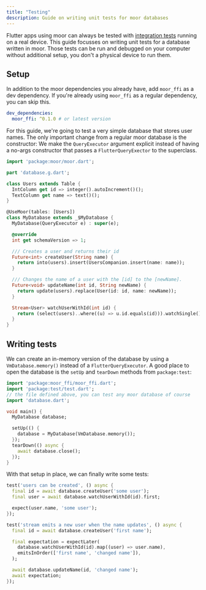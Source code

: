 ```yaml
---
title: "Testing"
description: Guide on writing unit tests for moor databases
---
```


Flutter apps using moor can always be tested with [integration tests](https://flutter.dev/docs/cookbook/testing/integration/introduction)
running on a real device. This guide focusses on writing unit tests for a database written in moor.
Those tests can be run and debugged on your computer without additional setup, you don't a
physical device to run them.

## Setup
In addition to the moor dependencies you already have, add `moor_ffi` as a dev dependency. If you're already using `moor_ffi`
as a regular dependency, you can skip this.
```yaml
dev_dependencies:
  moor_ffi: ^0.1.0 # or latest version
```

For this guide, we're going to test a very simple database that stores user names. The only important change from a regular moor
database is the constructor: We make the `QueryExecutor` argument explicit instead of having a no-args constructor that passes
a `FlutterQueryExector` to the superclass.
```dart
import 'package:moor/moor.dart';

part 'database.g.dart';

class Users extends Table {
  IntColumn get id => integer().autoIncrement()();
  TextColumn get name => text()();
}

@UseMoor(tables: [Users])
class MyDatabase extends _$MyDatabase {
  MyDatabase(QueryExecutor e) : super(e);

  @override
  int get schemaVersion => 1;

  /// Creates a user and returns their id
  Future<int> createUser(String name) {
    return into(users).insert(UsersCompanion.insert(name: name));
  }

  /// Changes the name of a user with the [id] to the [newName].
  Future<void> updateName(int id, String newName) {
    return update(users).replace(User(id: id, name: newName));
  }

  Stream<User> watchUserWithId(int id) {
    return (select(users)..where((u) => u.id.equals(id))).watchSingle();
  }
}
```

## Writing tests

We can create an in-memory version of the database by using a 
`VmDatabase.memory()` instead of a `FlutterQueryExecutor`. A good
place to open the database is the `setUp` and `tearDown` methods from
`package:test`:
```dart
import 'package:moor_ffi/moor_ffi.dart';
import 'package:test/test.dart';
// the file defined above, you can test any moor database of course
import 'database.dart'; 

void main() {
  MyDatabase database;

  setUp(() {
    database = MyDatabase(VmDatabase.memory());
  });
  tearDown(() async {
    await database.close();
  });
}
```

With that setup in place, we can finally write some tests:
```dart
test('users can be created', () async {
  final id = await database.createUser('some user');
  final user = await database.watchUserWithId(id).first;

  expect(user.name, 'some user');
});

test('stream emits a new user when the name updates', () async {
  final id = await database.createUser('first name');

  final expectation = expectLater(
    database.watchUserWithId(id).map((user) => user.name),
    emitsInOrder(['first name', 'changed name']),
  );

  await database.updateName(id, 'changed name');
  await expectation;
});
```